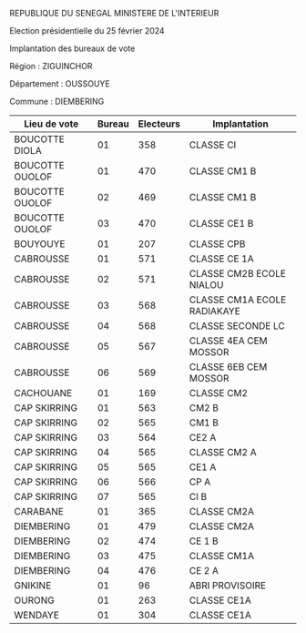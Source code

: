 REPUBLIQUE DU SENEGAL MINISTERE DE L'INTERIEUR

Election présidentielle du 25 février 2024

Implantation des bureaux de vote

Région : ZIGUINCHOR

Département : OUSSOUYE

Commune : DIEMBERING

| Lieu de vote | Bureau | Electeurs | Implantation |
| - | - | - | - |
| BOUCOTTE DIOLA | 01 | 358 | CLASSE CI |
| BOUCOTTE OUOLOF | 01 | 470 | CLASSE CM1 B |
| BOUCOTTE OUOLOF | 02 | 469 | CLASSE CM1 B |
| BOUCOTTE OUOLOF | 03 | 470 | CLASSE CE1 B |
| BOUYOUYE | 01 | 207 | CLASSE CPB |
| CABROUSSE | 01 | 571 | CLASSE CE 1A |
| CABROUSSE | 02 | 571 | CLASSE CM2B ECOLE NIALOU |
| CABROUSSE | 03 | 568 | CLASSE CM1A ECOLE RADIAKAYE |
| CABROUSSE | 04 | 568 | CLASSE SECONDE LC |
| CABROUSSE | 05 | 567 | CLASSE 4EA CEM MOSSOR |
| CABROUSSE | 06 | 569 | CLASSE 6EB CEM MOSSOR |
| CACHOUANE | 01 | 169 | CLASSE CM2 |
| CAP SKIRRING | 01 | 563 | CM2 B |
| CAP SKIRRING | 02 | 565 | CM1 B |
| CAP SKIRRING | 03 | 564 | CE2 A |
| CAP SKIRRING | 04 | 565 | CLASSE CM2 A |
| CAP SKIRRING | 05 | 565 | CE1 A |
| CAP SKIRRING | 06 | 566 | CP A |
| CAP SKIRRING | 07 | 565 | CI B |
| CARABANE | 01 | 365 | CLASSE CM2A |
| DIEMBERING | 01 | 479 | CLASSE CM2A |
| DIEMBERING | 02 | 474 | CE 1 B |
| DIEMBERING | 03 | 475 | CLASSE CM1A |
| DIEMBERING | 04 | 476 | CE 2 A |
| GNIKINE | 01 | 96 | ABRI PROVISOIRE |
| OURONG | 01 | 263 | CLASSE CE1A |
| WENDAYE | 01 | 304 | CLASSE CE1A |

<!-- PageNumber="1/5" -->
